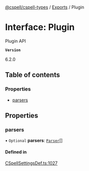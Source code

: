 [@cspell/cspell-types](../README.md) / [Exports](../modules.md) / Plugin

# Interface: Plugin

Plugin API

**`Version`**

6.2.0

## Table of contents

### Properties

- [parsers](Plugin.md#parsers)

## Properties

### parsers

• `Optional` **parsers**: [`Parser`](Parser.md)[]

#### Defined in

[CSpellSettingsDef.ts:1027](https://github.com/streetsidesoftware/cspell/blob/875a61f/packages/cspell-types/src/CSpellSettingsDef.ts#L1027)
